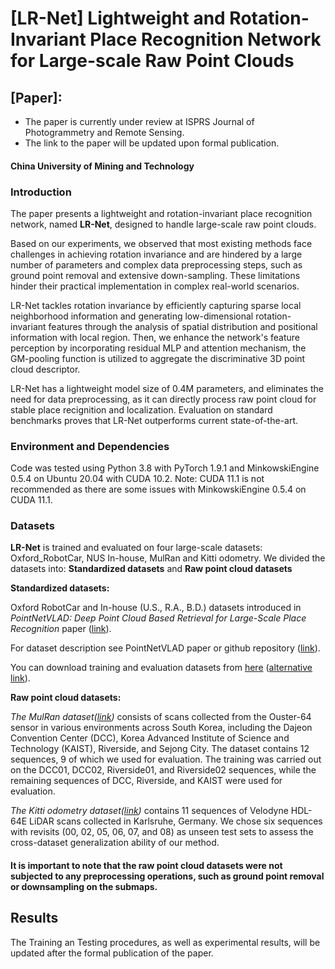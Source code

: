 # [LR-Net] Lightweight and Rotation-Invariant Place Recognition Network for Large-scale Raw Point Clouds


## [Paper]: 
* The paper is currently under review at ISPRS Journal of Photogrammetry and Remote Sensing.
* The link to the paper will be updated upon formal publication.

#### China University of Mining and Technology

### Introduction
 The paper presents a lightweight and rotation-invariant place recognition network, named **LR-Net**, designed to handle large-scale raw point clouds. 
 
 Based on our experiments, we observed that most existing methods face challenges in achieving rotation invariance and are hindered by a large number of parameters and complex data preprocessing steps, such as ground point removal and extensive down-sampling. These limitations hinder their practical implementation in complex real-world scenarios.

 LR-Net tackles rotation invariance by efficiently capturing sparse local neighborhood information and generating low-dimensional rotation-invariant features through the analysis of spatial distribution and positional information with local region.
 Then, we enhance the network's feature perception by incorporating residual MLP and attention mechanism, the GM-pooling function is utilized to aggregate the discriminative 3D point cloud descriptor.

 LR-Net has a lightweight model size of 0.4M parameters, and eliminates the need for data preprocessing, as it can directly process raw point cloud for stable place recignition and localization. 
 Evaluation on standard benchmarks proves that LR-Net outperforms current state-of-the-art.  


### Environment and Dependencies
Code was tested using Python 3.8 with PyTorch 1.9.1 and MinkowskiEngine 0.5.4 on Ubuntu 20.04 with CUDA 10.2.
Note: CUDA 11.1 is not recommended as there are some issues with MinkowskiEngine 0.5.4 on CUDA 11.1. 


### Datasets

**LR-Net** is trained and evaluated on four large-scale datasets: Oxford_RobotCar, NUS In-house, MulRan and Kitti odometry.
We divided the datasets into: **Standardized datasets** and **Raw point cloud datasets**

**Standardized datasets:** 

Oxford RobotCar and In-house (U.S., R.A., B.D.) datasets introduced in
*PointNetVLAD: Deep Point Cloud Based Retrieval for Large-Scale Place Recognition* paper ([link](https://arxiv.org/pdf/1804.03492)).

For dataset description see PointNetVLAD paper or github repository ([link](https://github.com/mikacuy/pointnetvlad)).

You can download training and evaluation datasets from 
[here](https://drive.google.com/open?id=1rflmyfZ1v9cGGH0RL4qXRrKhg-8A-U9q) 
([alternative link](https://drive.google.com/file/d/1-1HA9Etw2PpZ8zHd3cjrfiZa8xzbp41J/view?usp=sharing)). 

**Raw point cloud datasets:**

*The MulRan dataset([link](https://sites.google.com/view/mulran-pr/home))* consists of scans collected from the Ouster-64 sensor in various environments across South Korea, including the Dajeon Convention Center (DCC), Korea Advanced Institute of Science and Technology (KAIST), Riverside, and Sejong City. 
The dataset contains 12 sequences, 9 of which we used for evaluation. The training was carried out on the DCC01, DCC02, Riverside01, and Riverside02 sequences, while the remaining sequences of DCC, Riverside, and KAIST were used for evaluation.

*The Kitti odometry dataset([link](http://www.cvlibs.net/datasets/kitti/eval_odometry.php))* contains 11 sequences of Velodyne HDL-64E LiDAR scans collected in Karlsruhe, Germany. 
We chose six sequences with revisits (00, 02, 05, 06, 07, and 08) as unseen test sets to assess the cross-dataset generalization ability of our method. 

#### It is important to note that the raw point cloud datasets were not subjected to any preprocessing operations, such as ground point removal or downsampling on the submaps.

## Results
The Training an Testing procedures, as well as experimental results, will be updated after the formal publication of the paper.

